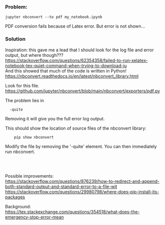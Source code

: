 ### Problem:
    jupyter nbconvert --to pdf my_notebook.ipynb

PDF conversion fails because of Latex error. But error is not shown...

### Solution
Inspiration: this gave me a lead that I should look for the log file and error output, but where though???    
https://stackoverflow.com/questions/62354358/failed-to-run-xelatex-notebook-tex-quiet-command-when-trying-to-download-ju  
And this showed that much of the code is written in Python!  
https://nbconvert.readthedocs.io/en/latest/nbconvert_library.html

Look for this file.  
https://github.com/jupyter/nbconvert/blob/main/nbconvert/exporters/pdf.py

The problem lies in

      -quite

Removing it will give you the full error log output.

This should show the location of source files of the nbconvert library:

        pip show nbconvert

Modify the file by removing the '-quite' element. You can then immediately run nbconvert.

<br>
<br>

Possible improvements:  
https://stackoverflow.com/questions/876239/how-to-redirect-and-append-both-standard-output-and-standard-error-to-a-file-wit  
https://stackoverflow.com/questions/29980798/where-does-pip-install-its-packages

Background:  
https://tex.stackexchange.com/questions/354518/what-does-the-emergency-stop-error-mean  
